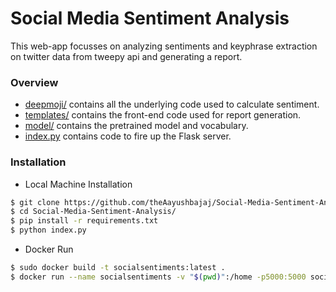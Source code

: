 # Social Media Sentiment Analysis

This web-app focusses on analyzing sentiments and keyphrase extraction on twitter data from tweepy api and generating a report.

### Overview
* [deepmoji/](deepmoji) contains all the underlying code used to calculate sentiment.
* [templates/](templates) contains the front-end code used for report generation.
* [model/](model) contains the pretrained model and vocabulary.
* [index.py](index.py) contains code to fire up the Flask server.

### Installation
-  Local Machine Installation 
```sh
$ git clone https://github.com/theAayushbajaj/Social-Media-Sentiment-Analysis.git
$ cd Social-Media-Sentiment-Analysis/
$ pip install -r requirements.txt
$ python index.py
```
- Docker Run
```sh
$ sudo docker build -t socialsentiments:latest .
$ docker run --name socialsentiments -v "$(pwd)":/home -p5000:5000 socialsentiments:latest
```

